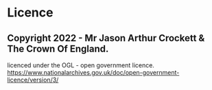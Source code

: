 # Licence

## Copyright 2022 - Mr Jason Arthur Crockett & The Crown Of England.

licenced under the OGL - open government licence.
https://www.nationalarchives.gov.uk/doc/open-government-licence/version/3/